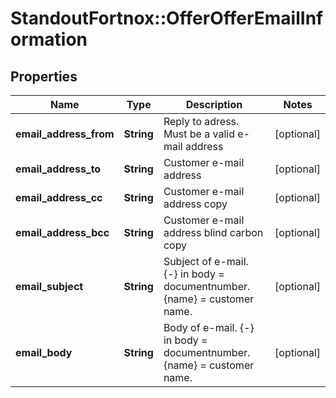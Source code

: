 # StandoutFortnox::OfferOfferEmailInformation

## Properties
Name | Type | Description | Notes
------------ | ------------- | ------------- | -------------
**email_address_from** | **String** | Reply to adress. Must be a valid e-mail address | [optional] 
**email_address_to** | **String** | Customer e-mail address | [optional] 
**email_address_cc** | **String** | Customer e-mail address copy | [optional] 
**email_address_bcc** | **String** | Customer e-mail address blind carbon copy | [optional] 
**email_subject** | **String** | Subject of e-mail. {-} in body &#x3D; documentnumber. {name} &#x3D;  customer name. | [optional] 
**email_body** | **String** | Body of e-mail. {-} in body &#x3D; documentnumber. {name} &#x3D;  customer name. | [optional] 


